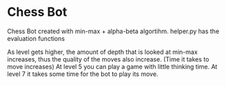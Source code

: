 # Chess Bot
Chess Bot created with min-max + alpha-beta algortihm.
helper.py has the evaluation functions

As level gets higher, the amount of depth that is looked at min-max increases, thus the quality of the moves also increase. (Time it takes to move increases)
At level 5 you can play a game with little thinking time.
At level 7 it takes some time for the bot to play its move.
